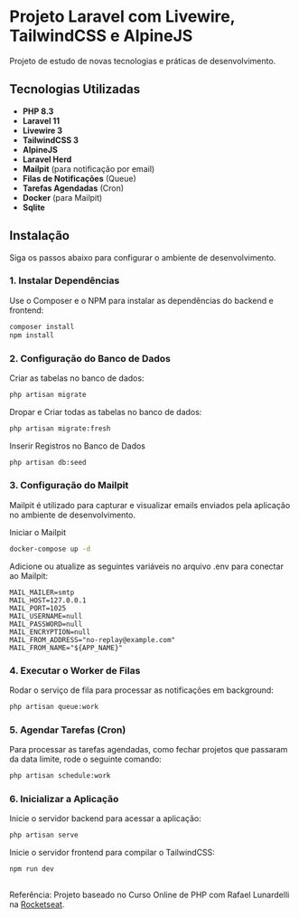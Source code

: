 # Projeto Laravel com Livewire, TailwindCSS e AlpineJS

Projeto de estudo de novas tecnologias e práticas de desenvolvimento.

## Tecnologias Utilizadas

- **PHP 8.3**
- **Laravel 11**
- **Livewire 3**
- **TailwindCSS 3**
- **AlpineJS**
- **Laravel Herd**
- **Mailpit** (para notificação por email)
- **Filas de Notificações** (Queue)
- **Tarefas Agendadas** (Cron)
- **Docker** (para Mailpit)
- **Sqlite**

## Instalação

Siga os passos abaixo para configurar o ambiente de desenvolvimento.

### 1. Instalar Dependências

Use o Composer e o NPM para instalar as dependências do backend e frontend:

```bash
composer install
npm install
```

### 2. Configuração do Banco de Dados

Criar as tabelas no banco de dados:
```bash
php artisan migrate
```

Dropar e Criar todas as tabelas no banco de dados:
```bash
php artisan migrate:fresh
```

Inserir Registros no Banco de Dados
```bash
php artisan db:seed
```

### 3. Configuração do Mailpit
Mailpit é utilizado para capturar e visualizar emails enviados pela aplicação no ambiente de desenvolvimento.

Iniciar o Mailpit
```bash
docker-compose up -d
```

Adicione ou atualize as seguintes variáveis no arquivo .env para conectar ao Mailpit:
```env
MAIL_MAILER=smtp
MAIL_HOST=127.0.0.1
MAIL_PORT=1025
MAIL_USERNAME=null
MAIL_PASSWORD=null
MAIL_ENCRYPTION=null
MAIL_FROM_ADDRESS="no-replay@example.com"
MAIL_FROM_NAME="${APP_NAME}"
```

### 4. Executar o Worker de Filas
Rodar o serviço de fila para processar as notificações em background:
```bash
php artisan queue:work
```

### 5. Agendar Tarefas (Cron)
Para processar as tarefas agendadas, como fechar projetos que passaram da data limite, rode o seguinte comando:
```bash
php artisan schedule:work
```

### 6. Inicializar a Aplicação
Inicie o servidor backend para acessar a aplicação:
```bash
php artisan serve
```

Inicie o servidor frontend para compilar o TailwindCSS:
```bash
npm run dev
```

##

Referência: Projeto baseado no Curso Online de PHP com Rafael Lunardelli na [Rocketseat](https://app.rocketseat.com.br/).



